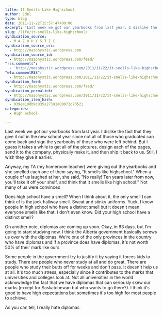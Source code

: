 ```yaml
---
title: It Smells Like Highschool
author: Edel
type: blog
date: 2011-11-22T15:57:47+00:00
excerpt: 'Last week we got our yearbooks from last year. I dislike the fact that they give it out in the new school year since not all of those who graduated can come back and sign the yearbooks of those who were left behind. But I guess it takes a while to get all of the [...]<img alt="" border="0" src="http://stats.wordpress.com/b.gif?host=mazohystic.wordpress.com&amp;blog=29298926&amp;post=10&amp;subd=mazohystic&amp;ref=&amp;feed=1" width="1" height="1" />'
slug: /life/it-smells-like-highschool/
syndication_source:
  - M A Z O H Y S T I C
syndication_source_uri:
  - http://mazohystic.wordpress.com
syndication_source_id:
  - http://mazohystic.wordpress.com/feed/
"rss:comments":
  - 'http://mazohystic.wordpress.com/2011/11/22/it-smells-like-highschool/#comments'
"wfw:commentRSS":
  - http://mazohystic.wordpress.com/2011/11/22/it-smells-like-highschool/feed/
syndication_feed:
  - http://mazohystic.wordpress.com/feed/
syndication_permalink:
  - http://mazohystic.wordpress.com/2011/11/22/it-smells-like-highschool/
syndication_item_hash:
  - 939ea19db9c835a27381a08072c73521
categories:
  - High School

---
```

Last week we got our yearbooks from last year. I dislike the fact that they give it out in the new school year since not all of those who graduated can come back and sign the yearbooks of those who were left behind. But I guess it takes a while to get all of the pictures, design each of the pages, send it to the company, physically make it, and then ship it back to us. Still, I wish they give it earlier.

Anyway, my TA (my homeroom teacher) were giving out the yearbooks and she smelled each one of them saying, "It smells like highschool." When a couple of us laughed at her, she said, "No really! Ten years later from now, you'll take it off your shelf, and think that it smells like high school." Not many of us were convinced.

Does high school have a smell? When I think about it, the only smell I can think of is the jock hallway smell. Sweat and stinky uniforms. Yuck. I know people in high school who have a distinct smell but it doesn't mean everyone smells like that. I don't even know. Did your high school have a distinct smell?

On another note, diplomas are coming up soon. Okay, in 63 days, but I'm going to start studying now. I think the Alberta government basically screws us over with the diplomas. We're one of the only provinces in the country who have diplomas and if a province does have diplomas, it's not worth 50% of their mark like ours.

Some people in the government try to justify it by saying it forces kids to study. There are people who never study at all and do great. There are people who study their butts off for weeks and don't pass. It doesn't help us at all. It's too much stress, especially since it contributes to the marks that universities and colleges look at. Not all universities in the world acknowledge the fact that we have diplomas that can seriously skew our marks (except for Saskatchewan but who wants to go there?). I think it's good to have high expectations but sometimes it's too high for most people to achieve.

As you can tell, I really hate diplomas.


